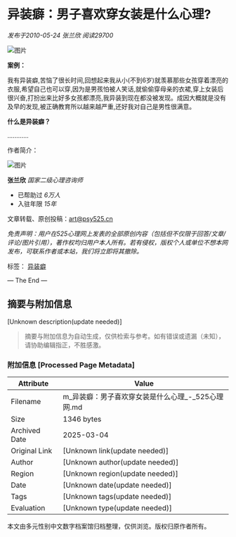 # 异装癖：男子喜欢穿女装是什么心理?

_发布于2010-05-24  张兰欣  阅读29700_

![图片](https://img.psy525.cn/upload/2018/10/25/794c613c8fe840ef8eb4a2fefc79e968.jpg!wm)

**案例：**

我有异装癖,苦恼了很长时间,回想起来我从小(不到6岁)就羡慕那些女孩穿着漂亮的衣服,希望自己也可以穿,因为是男孩怕被人笑话,就偷偷穿母亲的衣裙,穿上女装后很兴奋,打扮出来比好多女孩都漂亮,我异装到现在都没被发现。成因大概就是没有及早的发现,被正确教育所以越来越严重,还好我对自己是男性很满意。 

**什么是异装癖？**

............

作者简介：

![图片](https://img.psy525.cn/upload/avatar/20240531/ce3ae3144fa94091957d92237d2774fd.jpg!200)

**张兰欣** _国家二级心理咨询师_

- 已帮助过 _6万人_
- 入驻年限 _15年_

文章转载、原创投稿：[art@psy525.cn](mailto:art@psy525.cn) 

_免责声明：用户在525心理网上发表的全部原创内容（包括但不仅限于回答/文章/评论/图片引用），著作权均归用户本人所有。若有侵权，版权个人或单位不想本网发布，可联系作者或本站，我们将立即将其撤除。_

标签： [异装癖](/art/1565/tag.html) 

— The End —
<!-- tcd_original_link https://m.psy525.cn/art/4901.html -->


## 摘要与附加信息

<!-- tcd_abstract -->
[Unknown description(update needed)]
<!-- tcd_abstract_end -->

> 摘要与附加信息为自动生成，仅供检索与参考。如有错误或遗漏（未知），请协助编辑指正，不胜感激。

### 附加信息 [Processed Page Metadata]

| Attribute       | Value                                  |
|-----------------|----------------------------------------|
| Filename        | m_异装癖：男子喜欢穿女装是什么心理_-_525心理网.md                             |
| Size            | 1346 bytes                           |
| Archived Date   | 2025-03-04                             |
| Original Link   | [Unknown link(update needed)]                       |
| Author          | [Unknown author(update needed)]                               |
| Region          | [Unknown region(update needed)]                               |
| Date            | [Unknown date(update needed)]                                 |
| Tags            | [Unknown tags(update needed)]                                 |
| Evaluation            | [Unknown type(update needed)]                                 |
<!-- tcd_table_end -->

本文由多元性别中文数字档案馆归档整理，仅供浏览。版权归原作者所有。
